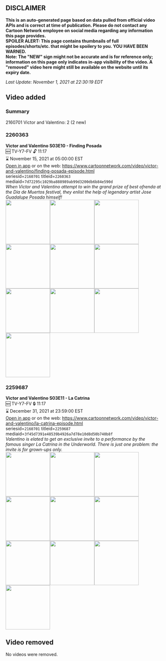 ## DISCLAIMER
**This is an auto-generated page based on data pulled from official video APIs and is correct at time of publication. Please do not contact any Cartoon Network employee on social media regarding any information this page provides.**  
**SPOILER ALERT: This page contains thumbnails of full episodes/shorts/etc. that might be spoilery to you. YOU HAVE BEEN WARNED.**  
**Note: The "NEW" sign might not be accurate and is for reference only; information on this page only indicates in-app visibility of the video. A "removed" video here might still be available on the website until its expiry date.**  

_Last Update: November 1, 2021 at 22:30:19 EDT_
## Video added
### Summary
2160701 Victor and Valentino: 2 (2 new)  
### 2260363
**Victor and Valentino S03E10 - Finding Posada**  
🆕 TV-Y7-FV 🔓 11:17  
⌛ November 15, 2021 at 05:00:00 EST  
[Open in app](https://cnvideo.sercomkc.org/redirector.html?type=cnapp&seriesid=2160701&titleid=2260363&mediaid=7d72295c1029ba888989ab99d3200db6b84e590d) or on the web: https://www.cartoonnetwork.com/video/victor-and-valentino/finding-posada-episode.html  
seriesid=`2160701` titleid=`2260363` mediaid=`7d72295c1029ba888989ab99d3200db6b84e590d`  
_When Victor and Valentino attempt to win the grand prize of best ofrenda at the Dia de Muertos festival, they enlist the help of legendary artist Jose Guadalupe Posada himself!_  
<a href="https://s3.amazonaws.com/cartoonorchestrator/2260363_001_1280x720.jpg"><img src="https://s3.amazonaws.com/cartoonorchestrator/2260363_001_640x360.jpg" height="144px" /></a><a href="https://s3.amazonaws.com/cartoonorchestrator/2260363_002_1280x720.jpg"><img src="https://s3.amazonaws.com/cartoonorchestrator/2260363_002_640x360.jpg" height="144px" /></a><a href="https://s3.amazonaws.com/cartoonorchestrator/2260363_003_1280x720.jpg"><img src="https://s3.amazonaws.com/cartoonorchestrator/2260363_003_640x360.jpg" height="144px" /></a><a href="https://s3.amazonaws.com/cartoonorchestrator/2260363_004_1280x720.jpg"><img src="https://s3.amazonaws.com/cartoonorchestrator/2260363_004_640x360.jpg" height="144px" /></a><a href="https://s3.amazonaws.com/cartoonorchestrator/2260363_005_1280x720.jpg"><img src="https://s3.amazonaws.com/cartoonorchestrator/2260363_005_640x360.jpg" height="144px" /></a><a href="https://s3.amazonaws.com/cartoonorchestrator/2260363_006_1280x720.jpg"><img src="https://s3.amazonaws.com/cartoonorchestrator/2260363_006_640x360.jpg" height="144px" /></a><a href="https://s3.amazonaws.com/cartoonorchestrator/2260363_007_1280x720.jpg"><img src="https://s3.amazonaws.com/cartoonorchestrator/2260363_007_640x360.jpg" height="144px" /></a><a href="https://s3.amazonaws.com/cartoonorchestrator/2260363_008_1280x720.jpg"><img src="https://s3.amazonaws.com/cartoonorchestrator/2260363_008_640x360.jpg" height="144px" /></a><a href="https://s3.amazonaws.com/cartoonorchestrator/2260363_009_1280x720.jpg"><img src="https://s3.amazonaws.com/cartoonorchestrator/2260363_009_640x360.jpg" height="144px" /></a><a href="https://s3.amazonaws.com/cartoonorchestrator/2260363_010_1280x720.jpg"><img src="https://s3.amazonaws.com/cartoonorchestrator/2260363_010_640x360.jpg" height="144px" /></a>
### 2259687
**Victor and Valentino S03E11 - La Catrina**  
🆕 TV-Y7-FV 🔒 11:17  
⌛ December 31, 2021 at 23:59:00 EST  
[Open in app](https://cnvideo.sercomkc.org/redirector.html?type=cnapp&seriesid=2160701&titleid=2259687&mediaid=3f45d7391e48539b4926a7d78e10d8d50b740b8f) or on the web: https://www.cartoonnetwork.com/video/victor-and-valentino/la-catrina-episode.html  
seriesid=`2160701` titleid=`2259687` mediaid=`3f45d7391e48539b4926a7d78e10d8d50b740b8f`  
_Valentino is elated to get an exclusive invite to a performance by the famous singer La Catrina in the Underworld. There is just one problem: the invite is for grown-ups only._  
<a href="https://s3.amazonaws.com/cartoonorchestrator/2259687_001_1280x720.jpg"><img src="https://s3.amazonaws.com/cartoonorchestrator/2259687_001_640x360.jpg" height="144px" /></a><a href="https://s3.amazonaws.com/cartoonorchestrator/2259687_002_1280x720.jpg"><img src="https://s3.amazonaws.com/cartoonorchestrator/2259687_002_640x360.jpg" height="144px" /></a><a href="https://s3.amazonaws.com/cartoonorchestrator/2259687_003_1280x720.jpg"><img src="https://s3.amazonaws.com/cartoonorchestrator/2259687_003_640x360.jpg" height="144px" /></a><a href="https://s3.amazonaws.com/cartoonorchestrator/2259687_004_1280x720.jpg"><img src="https://s3.amazonaws.com/cartoonorchestrator/2259687_004_640x360.jpg" height="144px" /></a><a href="https://s3.amazonaws.com/cartoonorchestrator/2259687_005_1280x720.jpg"><img src="https://s3.amazonaws.com/cartoonorchestrator/2259687_005_640x360.jpg" height="144px" /></a><a href="https://s3.amazonaws.com/cartoonorchestrator/2259687_006_1280x720.jpg"><img src="https://s3.amazonaws.com/cartoonorchestrator/2259687_006_640x360.jpg" height="144px" /></a><a href="https://s3.amazonaws.com/cartoonorchestrator/2259687_007_1280x720.jpg"><img src="https://s3.amazonaws.com/cartoonorchestrator/2259687_007_640x360.jpg" height="144px" /></a><a href="https://s3.amazonaws.com/cartoonorchestrator/2259687_008_1280x720.jpg"><img src="https://s3.amazonaws.com/cartoonorchestrator/2259687_008_640x360.jpg" height="144px" /></a><a href="https://s3.amazonaws.com/cartoonorchestrator/2259687_009_1280x720.jpg"><img src="https://s3.amazonaws.com/cartoonorchestrator/2259687_009_640x360.jpg" height="144px" /></a><a href="https://s3.amazonaws.com/cartoonorchestrator/2259687_010_1280x720.jpg"><img src="https://s3.amazonaws.com/cartoonorchestrator/2259687_010_640x360.jpg" height="144px" /></a>
## Video removed
No videos were removed.  
